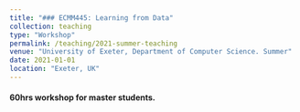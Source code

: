```yaml
---
title: "### ECMM445: Learning from Data"
collection: teaching
type: "Workshop"
permalink: /teaching/2021-summer-teaching
venue: "University of Exeter, Department of Computer Science. Summer" 
date: 2021-01-01
location: "Exeter, UK"
---
```


#### 60hrs workshop for master students.


